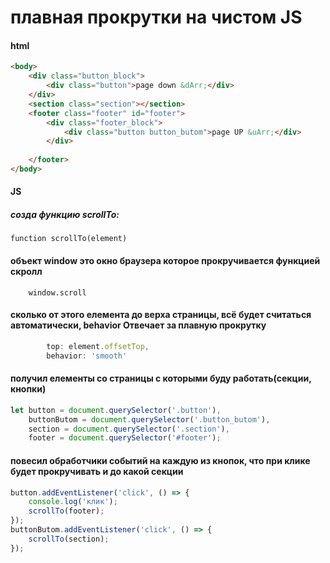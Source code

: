 # плавная прокрутки на чистом JS
#### html
```html
<body>
    <div class="button_block">
        <div class="button">page down &dArr;</div>
    </div>
    <section class="section"></section>
    <footer class="footer" id="footer">
        <div class="footer_block">
            <div class="button button_butom">page UP &uArr;</div>
        </div>
       
    </footer>
</body>
```
#### JS
##### созда функцию scrollTo:
```javascripy
function scrollTo(element)
```
####  объект window это окно браузера которое прокручивается функцией скролл
```javascripy
    window.scroll
```
#### сколько от этого елемента до верха страницы, всё будет считаться автоматически, behavior Отвечает за плавную прокрутку
```javascript 
        top: element.offsetTop, 
        behavior: 'smooth'
```
#### получил елементы со страницы с которыми буду работать(секции, кнопки)
```javascript
let button = document.querySelector('.button'),
    buttonButom = document.querySelector('.button_butom'),
    section = document.querySelector('.section'),
    footer = document.querySelector('#footer');
```
#### повесил обработчики событий на каждую из кнопок, что при клике будет прокручивать и до какой секции
```javascript
button.addEventListener('click', () => {
    console.log('клик');
    scrollTo(footer);
});
buttonButom.addEventListener('click', () => {
    scrollTo(section);
});
```
